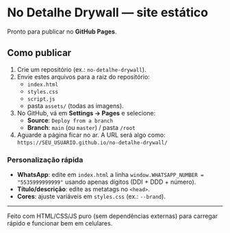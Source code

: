 # No Detalhe Drywall — site estático

Pronto para publicar no **GitHub Pages**.

## Como publicar

1. Crie um repositório (ex.: `no-detalhe-drywall`).
2. Envie estes arquivos para a raiz do repositório:
   - `index.html`
   - `styles.css`
   - `script.js`
   - pasta `assets/` (todas as imagens).
3. No GitHub, vá em **Settings → Pages** e selecione:
   - **Source**: `Deploy from a branch`
   - **Branch**: `main` (ou `master`) / pasta `/root`
4. Aguarde a página ficar no ar. A URL será algo como:
   `https://SEU_USUARIO.github.io/no-detalhe-drywall/`

### Personalização rápida
- **WhatsApp**: edite em `index.html` a linha `window.WHATSAPP_NUMBER = "5535999999999"`
  usando apenas dígitos (DDI + DDD + número).
- **Título/descrição**: edite as metatags no `<head>`.
- **Cores**: ajuste variáveis em `styles.css` (ex.: `--brand`).

---

Feito com HTML/CSS/JS puro (sem dependências externas) para carregar rápido e
funcionar bem em celulares.
